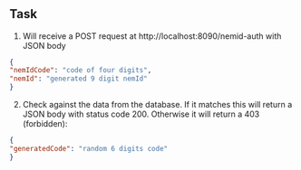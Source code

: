 #

## Task
1. Will receive a POST request at http://localhost:8090/nemid-auth with JSON body
```json
{
"nemIdCode": "code of four digits",
"nemId": "generated 9 digit nemId"
}
```
2. Check against the data from the database. If it matches this will return a JSON body with status code 200. Otherwise it will return a 403 (forbidden):
```json
{
"generatedCode": "random 6 digits code"
}
```